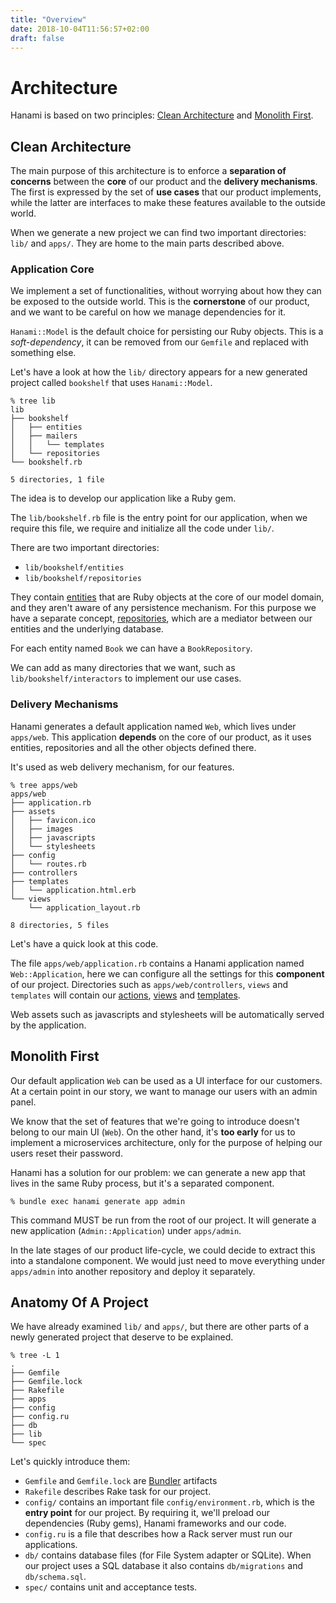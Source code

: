 ```yaml
---
title: "Overview"
date: 2018-10-04T11:56:57+02:00
draft: false
---
```


# Architecture

Hanami is based on two principles: [Clean Architecture](https://blog.8thlight.com/uncle-bob/2012/08/13/the-clean-architecture.html) and [Monolith First](http://martinfowler.com/bliki/MonolithFirst.html).

## Clean Architecture

The main purpose of this architecture is to enforce a **separation of concerns** between the **core** of our product and the **delivery mechanisms**.
The first is expressed by the set of **use cases** that our product implements, while the latter are interfaces to make these features available to the outside world.

When we generate a new project we can find two important directories: `lib/` and `apps/`.
They are home to the main parts described above.

### Application Core

We implement a set of functionalities, without worrying about how they can be exposed to the outside world.
This is the **cornerstone** of our product, and we want to be careful on how we manage dependencies for it.

`Hanami::Model` is the default choice for persisting our Ruby objects.
This is a _soft-dependency_, it can be removed from our `Gemfile` and replaced with something else.

Let's have a look at how the `lib/` directory appears for a new generated project called `bookshelf` that uses `Hanami::Model`.

```shell
% tree lib
lib
├── bookshelf
│   ├── entities
│   ├── mailers
│   │   └── templates
│   └── repositories
└── bookshelf.rb

5 directories, 1 file
```

The idea is to develop our application like a Ruby gem.

The `lib/bookshelf.rb` file is the entry point for our application, when we require this file, we require and initialize all the code under `lib/`.

There are two important directories:

  * `lib/bookshelf/entities`
  * `lib/bookshelf/repositories`

They contain [entities](/guides/1.2/entities/overview) that are Ruby objects at the core of our model domain, and they aren't aware of any persistence mechanism.
For this purpose we have a separate concept, [repositories](/guides/1.2/repositories/overview), which are a mediator between our entities and the underlying database.

For each entity named `Book` we can have a `BookRepository`.

We can add as many directories that we want, such as `lib/bookshelf/interactors` to implement our use cases.

### Delivery Mechanisms

Hanami generates a default application named `Web`, which lives under `apps/web`.
This application **depends** on the core of our product, as it uses entities, repositories and all the other objects defined there.

It's used as web delivery mechanism, for our features.

```shell
% tree apps/web
apps/web
├── application.rb
├── assets
│   ├── favicon.ico
│   ├── images
│   ├── javascripts
│   └── stylesheets
├── config
│   └── routes.rb
├── controllers
├── templates
│   └── application.html.erb
└── views
    └── application_layout.rb

8 directories, 5 files
```

Let's have a quick look at this code.

The file `apps/web/application.rb` contains a Hanami application named `Web::Application`, here we can configure all the settings for this **component** of our project.
Directories such as `apps/web/controllers`, `views` and `templates` will contain our [actions](/guides/1.2/actions/overview), [views](/guides/1.2/views/overview) and [templates](/guides/1.2/views/templates).

Web assets such as javascripts and stylesheets will be automatically served by the application.

## Monolith First

Our default application `Web` can be used as a UI interface for our customers.
At a certain point in our story, we want to manage our users with an admin panel.

We know that the set of features that we're going to introduce doesn't belong to our main UI (`Web`).
On the other hand, it's **too early** for us to implement a microservices architecture, only for the purpose of helping our users reset their password.

Hanami has a solution for our problem: we can generate a new app that lives in the same Ruby process, but it's a separated component.

```shell
% bundle exec hanami generate app admin
```

This command MUST be run from the root of our project. It will generate a new application (`Admin::Application`) under `apps/admin`.

In the late stages of our product life-cycle, we could decide to extract this into a standalone component.
We would just need to move everything under `apps/admin` into another repository and deploy it separately.

## Anatomy Of A Project

We have already examined `lib/` and `apps/`, but there are other parts of a newly generated project that deserve to be explained.

```shell
% tree -L 1
.
├── Gemfile
├── Gemfile.lock
├── Rakefile
├── apps
├── config
├── config.ru
├── db
├── lib
└── spec
```

Let's quickly introduce them:

  * `Gemfile` and `Gemfile.lock` are [Bundler](http://bundler.io) artifacts
  * `Rakefile` describes Rake task for our project.
  * `config/` contains an important file `config/environment.rb`, which is the **entry point** for our project.
    By requiring it, we'll preload our dependencies (Ruby gems), Hanami frameworks and our code.
  * `config.ru` is a file that describes how a Rack server must run our applications.
  * `db/` contains database files (for File System adapter or SQLite).
    When our project uses a SQL database it also contains `db/migrations` and `db/schema.sql`.
  * `spec/` contains unit and acceptance tests.
